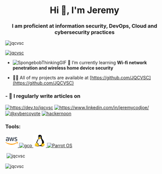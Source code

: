 <h1 align="center">Hi 👋, I'm Jeremy</h1>
<h3 align="center">I am proficient at information security, DevOps, Cloud and cybersecurity practices</h3>

<p align="left"> <img src="https://komarev.com/ghpvc/?username=jqcvsc&label=Profile%20views&color=0e75b6&style=flat" alt="jqcvsc" /> </p>

<p align="left"> <a href="https://github.com/ryo-ma/github-profile-trophy"><img src="https://github-profile-trophy.vercel.app/?username=jqcvsc" alt="jqcvsc" /></a> </p>

- ![SpongebobThinkingGIF](https://github.com/user-attachments/assets/9c0b7362-cacb-41c9-b5f8-a9d4f260da32)
📖 I’m currently learning **Wi-fi network penetration and wireless home device security**

- 👨‍💻 All of my projects are available at [https://github.com/JQCVSC](https://github.com/JQCVSC)

### - 📝 I regularly write articles on
<a href="https://dev.to/https://dev.to/jqcvsc" target="blank"><img align="center" src="https://raw.githubusercontent.com/rahuldkjain/github-profile-readme-generator/master/src/images/icons/Social/devto.svg" alt="https://dev.to/jqcvsc" height="30" width="40" /></a>
<a href="https://linkedin.com/in/https://www.linkedin.com/in/jeremycodjoe/" target="blank"><img align="center" src="https://raw.githubusercontent.com/rahuldkjain/github-profile-readme-generator/master/src/images/icons/Social/linked-in-alt.svg" alt="https://www.linkedin.com/in/jeremycodjoe/" height="30" width="40" /></a>
<a href="https://medium.com/@xybercoyote" target="blank"><img align="center" src="https://raw.githubusercontent.com/rahuldkjain/github-profile-readme-generator/master/src/images/icons/Social/medium.svg" alt="@xybercoyote" height="30" width="40" /></a>
<a href="https://hackernoon.com/u/xybercoyote/" target="blank"><img align="center" src="https://app.hackernoon.com/hn-green-logo-no-shadow.png" alt="hackernoon" height="35" width="40" />
</a>


</p>

<h3 align="left">Tools:</h3>
<p align="left">
  <a href="https://aws.amazon.com" target="_blank" rel="noreferrer"> 
    <img src="https://raw.githubusercontent.com/devicons/devicon/master/icons/amazonwebservices/amazonwebservices-original-wordmark.svg" alt="aws" width="40" height="40"/> 
  </a> 
  <a href="https://cloud.google.com" target="_blank" rel="noreferrer"> 
    <img src="https://www.vectorlogo.zone/logos/google_cloud/google_cloud-icon.svg" alt="gcp" width="40" height="40"/> 
  </a> 
  <a href="https://www.linux.org/" target="_blank" rel="noreferrer"> 
    <img src="https://raw.githubusercontent.com/devicons/devicon/master/icons/linux/linux-original.svg" alt="linux" width="40" height="40"/> 
  </a>
  <a href="https://www.parrotsec.org" target="_blank" rel="noreferrer">
    <img src="https://gitlab.com/parrotsec/project/graphics/-/raw/438605e6d38e04e2479fe95dc664f09186d70f5a/logo/parrotsec-logo.png" alt="Parrot OS" width="40" height="40"/>
  </a>
</p>


<p>&nbsp;<img align="center" src="https://github-readme-stats.vercel.app/api?username=jqcvsc&show_icons=true&locale=en" alt="jqcvsc" /></p>

<p><img align="center" src="https://github-readme-streak-stats.herokuapp.com/?user=jqcvsc&" alt="jqcvsc" /></p>
